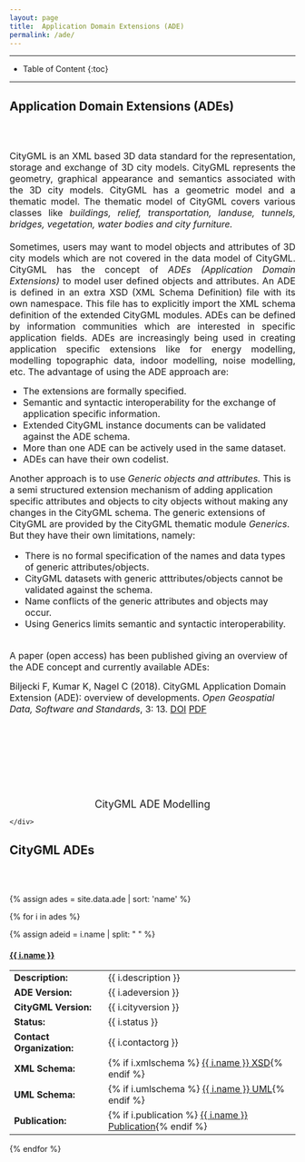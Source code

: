 ```yaml
---
layout: page
title:  Application Domain Extensions (ADE)
permalink: /ade/
---
```


- - -

* Table of Content
{:toc}

- - -
<div>
  <b><h2>Application Domain Extensions (ADEs)</h2></b><br/><br/>
</div>


<div class="container">
<div class="row">
<div class="col-md-7">
<p align="justify">
<font size="3">
CityGML is an XML based 3D data standard for the representation, storage and exchange of 3D city models. 
CityGML represents the geometry, graphical appearance and semantics associated with the 3D city models.
CityGML has a geometric model and a thematic model.
The thematic model of CityGML covers various classes like <i>buildings, relief, transportation, landuse, tunnels, bridges, vegetation, water bodies and city furniture.</i>
<br/>
<br/>
Sometimes, users may want to model objects and attributes of 3D city models which are not covered in the data model of CityGML.
CityGML has the concept of <i>ADEs (Application Domain Extensions)</i> to model user defined objects and attributes.
An ADE is defined in an extra XSD (XML Schema Definition) file with its own namespace. 
This file has to explicitly import the XML schema definition of the extended CityGML modules.
ADEs can be defined by information communities which are interested in specific application fields. 
ADEs are increasingly being used in creating application specific extensions like for energy modelling, modelling topographic data, indoor modelling, noise modelling, etc.
The advantage of using the ADE approach are:
<ul>
<li>The extensions are formally specified.</li>
<li>Semantic and syntactic interoperability for the exchange of application specific information.</li>
<li>Extended CityGML instance documents can be validated against the ADE schema. </li>
<li>More than one ADE can be actively used in the same dataset.</li>
<li>ADEs can have their own codelist. </li>
</ul>  
</font>
</p>
<p align="justify">
<font size="3">

Another approach is to use <i>Generic objects and attributes.</i>
This is a semi structured extension mechanism of adding application specific attributes and objects to city objects without making any changes in the CityGML schema.
The generic extensions of CityGML are provided by the CityGML thematic module <i>Generics</i>.
But they have their own limitations, namely:
<ul>
<li>There is no formal specification of the names and data types of generic attributes/objects.</li>
<li>CityGML datasets with generic atttributes/objects cannot be validated against the schema.</li>
<li>Name conflicts of the generic attributes and objects may occur.</li>
<li>Using Generics limits semantic and syntactic interoperability.</li>
</ul>
<br />
A paper (open access) has been published giving an overview of the ADE concept and currently available ADEs: 

<i class="fa fa-file-pdf-o"></i> Biljecki F, Kumar K, Nagel C (2018). CityGML Application Domain Extension (ADE): overview of developments. <i>Open Geospatial Data, Software and Standards</i>, 3: 13. [DOI](http://doi.org/10.1186/s40965-018-0055-6) [PDF](https://opengeospatialdata.springeropen.com/track/pdf/10.1186/s40965-018-0055-6)
</font>
</p> 
<br /><br />
</div>

<div class="col-md-5">
<div>
     <br />
      <br />
      <br/>
      <br />
      <p align="center">
      <br/>
      <img src="ade.png" alt="" class="img-rounded pull-center" />
      <br/>
      <font size="4">
      CityGML ADE Modelling
    </font>
    </p>
    </div>
    <div>

    </div>
  </div>


 <div>
  <b><h2>CityGML ADEs</h2></b><br/><br/>
</div>

{% assign ades = site.data.ade | sort: 'name' %}

{% for i in ades %}

{% assign adeid = i.name | split: " " %}

<div class="panel panel-warning">
    <h4 class="panel-title">
      <a data-toggle="collapse" data-parent="#panel" href='#{{ adeid.first }}' class="panel-toggle">
        <span class="glyphicon glyphicon-folder-close"  id="icontoggle"></span>
        {{ i.name }}
      </a>
    </h4>
  </div>

<div id="{{ adeid.first }}" class="panel-collapse collapse">
<div class="panel-body">
<table class="table table-condensed table-hover table-responsive">
  <tr>
    <td><b>Description:</b></td>
    <td>{{ i.description }}</td>
  </tr>
  <tr>
    <td><b>ADE Version:</b></td>
    <td>{{ i.adeversion }}</td>
  </tr>
  <tr>
    <td><b>CityGML Version:</b></td>
    <td>{{ i.cityversion }}</td>
  </tr>  
  <tr>
    <td><b>Status:</b></td>
    <td>{{ i.status }}</td>
  </tr>    
  <tr>
    <td><b>Contact Organization:</b></td>
    <td>{{ i.contactorg }}</td>
  </tr>  
  <tr>
    <td><b>XML Schema:</b></td>
    <td>{% if i.xmlschema %} <a href="{{ i.xmlschema }}">{{ i.name }} XSD</a>{% endif %}</td>
  </tr>  
  <tr>
    <td><b>UML Schema:</b></td>
    <td>{% if i.umlschema %} <a href="{{ i.umlschema }}">{{ i.name }} UML</a>{% endif %}</td>
  </tr> 
  <tr>
    <td><b>Publication:</b></td>
    <td>{% if i.publication %} <a href="{{ i.publication }}">{{ i.name }} Publication</a>{% endif %}</td>
  </tr>  
</table>
</div>
</div>

{% endfor %}


<!-- - - - 

# CityGML ADE Modelling -->


